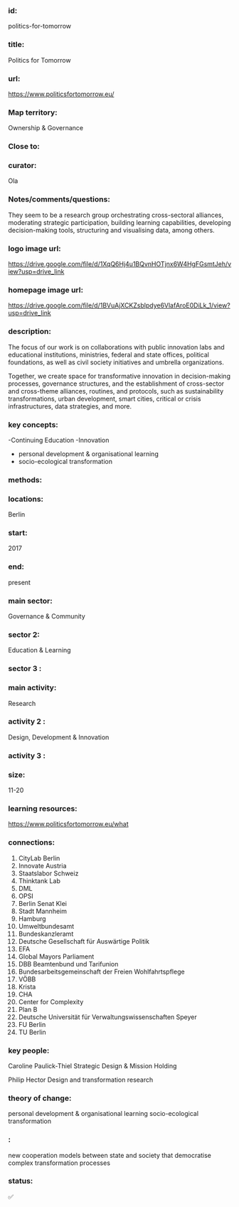 ### id: 
  politics-for-tomorrow
### title: 
  Politics for Tomorrow
### url: 
  https://www.politicsfortomorrow.eu/
### Map territory: 
  Ownership & Governance
### Close to: 
  
### curator: 
  Ola
### Notes/comments/questions: 
  They seem to be a research group orchestrating cross-sectoral alliances, moderating strategic participation, building learning capabilities, developing decision-making tools, structuring and visualising data, among others.
### logo image url: 
  https://drive.google.com/file/d/1XqQ6Hj4u1BQvnHOTjnx6W4HgFGsmtJeh/view?usp=drive_link
### homepage image url: 
  https://drive.google.com/file/d/1BVuAjXCKZsblpdye6VlafAroE0DiLk_1/view?usp=drive_link
### description: 
  The focus of our work is on collaborations with public innovation labs and educational institutions, ministries, federal and state offices, political foundations, as well as civil society initiatives and umbrella organizations.

Together, we create space for transformative innovation in decision-making processes, governance structures, and the establishment of cross-sector and cross-theme alliances, routines, and protocols, such as sustainability transformations, urban development, smart cities, critical or crisis infrastructures, data strategies, and more.
### key concepts: 
  -Continuing Education
-Innovation
- personal development & organisational learning 
- socio-ecological transformation 
### methods: 
  
### locations: 
  Berlin
### start: 
  2017
### end: 
  present
### main sector: 
  Governance & Community
### sector 2: 
  Education & Learning
### sector 3 : 
  
### main activity: 
  Research
### activity 2 : 
  Design, Development & Innovation
### activity 3 : 
  
### size: 
  11-20
### learning resources: 
  https://www.politicsfortomorrow.eu/what
### connections: 
  1. CityLab Berlin
2. Innovate Austria
3. Staatslabor Schweiz
4. Thinktank Lab
5. DML
6. OPSI
7. Berlin Senat Klei
8. Stadt Mannheim
9. Hamburg
10. Umweltbundesamt
11. Bundeskanzleramt
12. Deutsche Gesellschaft für Auswärtige Politik
13. EFA
14. Global Mayors Parliament
15. DBB Beamtenbund und Tarifunion
16. Bundesarbeitsgemeinschaft der Freien Wohlfahrtspflege
17. VÖBB
18. Krista
19. CHA
20. Center for Complexity
21. Plan B
22. Deutsche Universität für Verwaltungswissenschaften Speyer
23. FU Berlin
24. TU Berlin
### key people: 
  Caroline Paulick-Thiel
Strategic Design & Mission Holding 

Philip Hector
Design and transformation research 
### theory of change: 
  personal development & organisational learning
socio-ecological transformation 
### : 
  new cooperation models between state and society that democratise complex transformation processes
### status: 
  ✅
